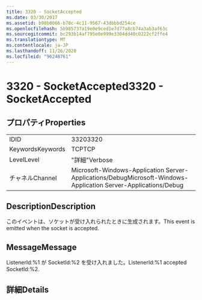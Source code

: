 ```yaml
---
title: 3320 - SocketAccepted
ms.date: 03/30/2017
ms.assetid: b98b0066-b78c-4c11-9567-43dbbbd254ce
ms.openlocfilehash: 5b985737a19e0e9ced1e7d77a8cb74a3ab3af63c
ms.sourcegitcommit: bc293b14af795e0e999e3304dd40c0222cf2ffe4
ms.translationtype: MT
ms.contentlocale: ja-JP
ms.lasthandoff: 11/26/2020
ms.locfileid: "96248761"
---
```

# <a name="3320---socketaccepted"></a><span data-ttu-id="21cf8-102">3320 - SocketAccepted</span><span class="sxs-lookup"><span data-stu-id="21cf8-102">3320 - SocketAccepted</span></span>

## <a name="properties"></a><span data-ttu-id="21cf8-103">プロパティ</span><span class="sxs-lookup"><span data-stu-id="21cf8-103">Properties</span></span>  
  
|||  
|-|-|  
|<span data-ttu-id="21cf8-104">ID</span><span class="sxs-lookup"><span data-stu-id="21cf8-104">ID</span></span>|<span data-ttu-id="21cf8-105">3320</span><span class="sxs-lookup"><span data-stu-id="21cf8-105">3320</span></span>|  
|<span data-ttu-id="21cf8-106">Keywords</span><span class="sxs-lookup"><span data-stu-id="21cf8-106">Keywords</span></span>|<span data-ttu-id="21cf8-107">TCP</span><span class="sxs-lookup"><span data-stu-id="21cf8-107">TCP</span></span>|  
|<span data-ttu-id="21cf8-108">Level</span><span class="sxs-lookup"><span data-stu-id="21cf8-108">Level</span></span>|<span data-ttu-id="21cf8-109">"詳細"</span><span class="sxs-lookup"><span data-stu-id="21cf8-109">Verbose</span></span>|  
|<span data-ttu-id="21cf8-110">チャネル</span><span class="sxs-lookup"><span data-stu-id="21cf8-110">Channel</span></span>|<span data-ttu-id="21cf8-111">Microsoft-Windows-Application Server-Applications/Debug</span><span class="sxs-lookup"><span data-stu-id="21cf8-111">Microsoft-Windows-Application Server-Applications/Debug</span></span>|  
  
## <a name="description"></a><span data-ttu-id="21cf8-112">Description</span><span class="sxs-lookup"><span data-stu-id="21cf8-112">Description</span></span>  

 <span data-ttu-id="21cf8-113">このイベントは、ソケットが受け入れられたときに生成されます。</span><span class="sxs-lookup"><span data-stu-id="21cf8-113">This event is emitted when the socket is accepted.</span></span>  
  
## <a name="message"></a><span data-ttu-id="21cf8-114">Message</span><span class="sxs-lookup"><span data-stu-id="21cf8-114">Message</span></span>  

 <span data-ttu-id="21cf8-115">ListenerId:%1 が SocketId:%2 を受け入れました。</span><span class="sxs-lookup"><span data-stu-id="21cf8-115">ListenerId:%1 accepted SocketId:%2.</span></span>  
  
## <a name="details"></a><span data-ttu-id="21cf8-116">詳細</span><span class="sxs-lookup"><span data-stu-id="21cf8-116">Details</span></span>
